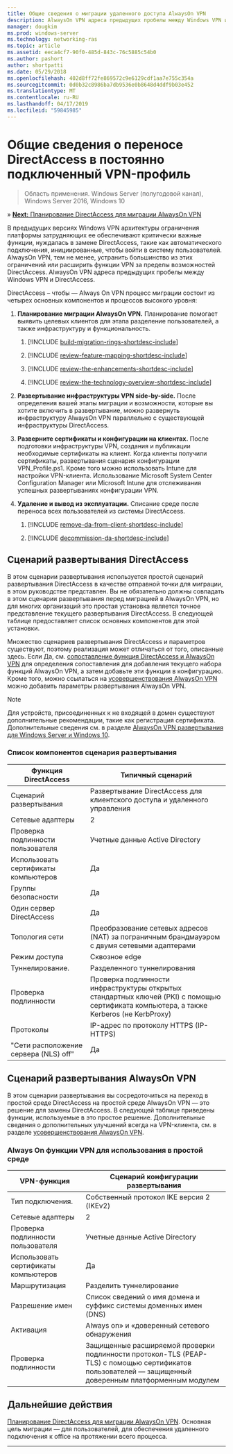 ```yaml
---
title: Общие сведения о миграции удаленного доступа AlwaysOn VPN
description: AlwaysOn VPN адреса предыдущих пробелы между Windows VPN и DirectAccess и способах миграции с DirectAccess для AlwaysOn VPN.
manager: dougkim
ms.prod: windows-server
ms.technology: networking-ras
ms.topic: article
ms.assetid: eeca4cf7-90f0-485d-843c-76c5885c54b0
ms.author: pashort
author: shortpatti
ms.date: 05/29/2018
ms.openlocfilehash: 402d8ff72fe869572c9e6129cdf1aa7e755c354a
ms.sourcegitcommit: 0d0b32c8986ba7db9536e0b8648d4ddf9b03e452
ms.translationtype: MT
ms.contentlocale: ru-RU
ms.lasthandoff: 04/17/2019
ms.locfileid: "59845985"
---
```

# <a name="overview-of-the-directaccess-to-always-on-vpn-migration"></a>Общие сведения о переносе DirectAccess в постоянно подключенный VPN-профиль 

>Область применения. Windows Server (полугодовой канал), Windows Server 2016, Windows 10

&#187; [**Next:** Планирование DirectAccess для миграции AlwaysOn VPN](da-always-on-migration-planning.md)

В предыдущих версиях Windows VPN архитектуры ограничения платформы затрудняющих ее обеспечивают критически важные функции, нуждалась в замене DirectAccess, такие как автоматического подключения, инициированные, чтобы войти в систему пользователей. AlwaysOn VPN, тем не менее, устранить большинство из этих ограничений или расширить функции VPN за пределы возможностей DirectAccess. AlwaysOn VPN адреса предыдущих пробелы между Windows VPN и DirectAccess.

DirectAccess – чтобы — Always On VPN процесс миграции состоит из четырех основных компонентов и процессов высокого уровня:


1.  **Планирование миграции AlwaysOn VPN.** Планирование помогает выявить целевых клиентов для этапа разделение пользователей, а также инфраструктуру и функциональность.

    1.  [!INCLUDE [build-migration-rings-shortdesc-include](../includes/build-migration-rings-shortdesc-include.md)]

    2.  [!INCLUDE [review-feature-mapping-shortdesc-include](../includes/review-feature-mapping-shortdesc-include.md)] 

    3.  [!INCLUDE [review-the-enhancements-shortdesc-include](../includes/review-the-enhancements-shortdesc-include.md)] 

    4.  [!INCLUDE [review-the-technology-overview-shortdesc-include](../includes/review-the-technology-overview-shortdesc-include.md)]

2.  **Развертывание инфраструктуры VPN side-by-side.** После определения вашей этапы миграции и возможности, которые вы хотите включить в развертывание, можно развернуть инфраструктуру AlwaysOn VPN параллельно с существующей инфраструктуры DirectAccess.  

3.  **Разверните сертификаты и конфигурации на клиентах.**  После подготовки инфраструктуры VPN, создания и публикации необходимые сертификаты на клиент. Когда клиенты получили сертификаты, развертывания сценария конфигурации VPN_Profile.ps1. Кроме того можно использовать Intune для настройки VPN-клиента. Использование Microsoft System Center Configuration Manager или Microsoft Intune для отслеживания успешных развертываниях конфигурации VPN.

4.  **Удаление и вывод из эксплуатации.** Списание среде после переноса всех пользователей из системы DirectAccess.

    1.  [!INCLUDE [remove-da-from-client-shortdesc-include](../includes/remove-da-from-client-shortdesc-include.md)]

    2.  [!INCLUDE [decommission-da-shortdesc-include](../includes/decommission-da-shortdesc-include.md)]


## <a name="directaccess-deployment-scenario"></a>Сценарий развертывания DirectAccess

В этом сценарии развертывания используется простой сценарий развертывания DirectAccess в качестве отправной точки для миграции, в этом руководстве представлен. Вы не обязательно должны совпадать в этом сценарии развертывания перед миграцией в AlwaysOn VPN, но для многих организаций это простая установка является точное представление текущего развертывания DirectAccess. В следующей таблице предоставляет список основных компонентов для этой установки.

Множество сценариев развертывания DirectAccess и параметров существуют, поэтому реализация может отличаться от того, описанные здесь. Если Да, см. [сопоставление функция DirectAccess и AlwaysOn VPN](../vpn/vpn-map-da.md) для определения сопоставления для добавления текущего набора функций AlwaysOn VPN, а затем добавьте эти функции в конфигурацию. Кроме того, можно ссылаться на [усовершенствования AlwaysOn VPN](../vpn/always-on-vpn/always-on-vpn-enhancements.md) можно добавить параметры развертывания AlwaysOn VPN.

>[!NOTE] 
>Для устройств, присоединенных к не входящей в домен существуют дополнительные рекомендации, такие как регистрация сертификата. Дополнительные сведения см. в разделе [AlwaysOn VPN развертывания для Windows Server и Windows 10](../vpn/always-on-vpn/deploy/always-on-vpn-deploy.md).

### <a name="deployment-scenario-feature-list"></a>Список компонентов сценария развертывания

| Функция DirectAccess | Типичный сценарий |
|-----|----|
| Сценарий развертывания                   | Развертывание DirectAccess для клиентского доступа и удаленного управления                                               |
| Сетевые адаптеры                      | 2                                                                                                              |
| Проверка подлинности пользователя                   | Учетные данные Active Directory                                                                                   |
| Использовать сертификаты компьютеров             | Да                                                                                                            |
| Группы безопасности                       | Да                                                                                                            |
| Один сервер DirectAccess            | Да                                                                                                            |
| Топология сети                      | Преобразование сетевых адресов (NAT) за пограничным брандмауэром с двумя сетевыми адаптерами                            |
| Режим доступа                           | Сквозное edge                                                                                                    |
| Туннелирование.                             | Разделенного туннелирования                                                                                                   |
| Проверка подлинности                        | Проверка подлинности инфраструктуры открытых стандартных ключей (PKI) с помощью сертификата компьютера, а также Kerberos (не KerbProxy) |
| Протоколы                             | IP-адрес по протоколу HTTPS (IP-HTTPS)                                                                                       |
| "Сети расположение сервера (NLS) off" | Да                                                                                                            |

## <a name="always-on-vpn-deployment-scenario"></a>Сценарий развертывания AlwaysOn VPN

В этом сценарии развертывания вы сосредоточиться на переход в простой среде DirectAccess на простой среде AlwaysOn VPN — это решение для замены DirectAccess. В следующей таблице приведены функции, используемые в это простое решение. Дополнительные сведения о дополнительных улучшений всегда на VPN-клиента, см. в разделе [усовершенствования AlwaysOn VPN](../vpn/always-on-vpn/always-on-vpn-enhancements.md).

### <a name="always-on-vpn-features-used-in-the-simple-environment"></a>Always On функции VPN для использования в простой среде

| VPN-функция | Сценарий конфигурации развертывания |
|-----|-----|
| Тип подключения. | Собственный протокол IKE версия 2 (IKEv2) |
| Сетевые адаптеры   | 2        |
| Проверка подлинности пользователя  | Учетные данные Active Directory            |
| Использовать сертификаты компьютеров        | Да                          |
| Маршрутизация | Разделить туннелирование |
| Разрешение имен | Список сведений о имя домена и суффикс системы доменных имен (DNS) |
| Активация | Always on» и «доверенный сетевого обнаружения |
| Проверка подлинности  | Защищенные расширяемой проверки подлинности протокол-TLS (PEAP-TLS) с помощью сертификатов пользователей — защищенный доверенным платформенным модулем |

## <a name="next-step"></a>Дальнейшие действия

[Планирование DirectAccess для миграции AlwaysOn VPN](da-always-on-migration-planning.md). Основная цель миграции — для пользователей, для обеспечения удаленного подключения к office на протяжении всего процесса.

---